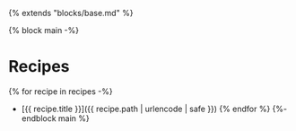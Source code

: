 {% extends "blocks/base.md" %}

{% block main -%}
# Recipes

{% for recipe in recipes -%}
  - [{{ recipe.title }}]({{ recipe.path | urlencode | safe }})
{% endfor %}
{%- endblock main %}
